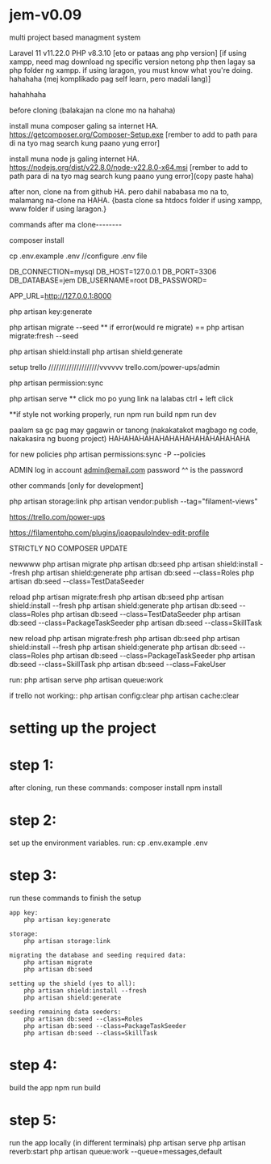 # jem-v0.09
 
 multi project based managment system

Laravel 11 v11.22.0
PHP v8.3.10   [eto or pataas ang php version] [if using xampp, need mag download ng specific version netong php then lagay sa php folder ng xampp. if using laragon, you must know what you're doing. hahahaha (mej komplikado pag self learn, pero madali lang)]

hahahhaha

before cloning (balakajan na clone mo na hahaha)

install muna composer galing sa internet HA.
https://getcomposer.org/Composer-Setup.exe
[rember to add to path para di na tyo mag search kung paano yung error]

install muna node js galing internet HA.
https://nodejs.org/dist/v22.8.0/node-v22.8.0-x64.msi
[rember to add to path para di na tyo mag search kung paano yung error](copy paste haha)

after non, clone na from github HA. pero dahil nababasa mo na to, malamang na-clone na HAHA.
{basta clone sa htdocs folder if using xampp, www folder if using laragon.}

commands after ma clone--------

composer install

cp .env.example .env
//configure .env file 

DB_CONNECTION=mysql
DB_HOST=127.0.0.1
DB_PORT=3306
DB_DATABASE=jem
DB_USERNAME=root
DB_PASSWORD=

APP_URL=http://127.0.0.1:8000

php artisan key:generate

php artisan migrate --seed
** if error(would re migrate) == php artisan migrate:fresh --seed




 php artisan shield:install
 php artisan shield:generate



 setup trello
 ////////////////////vvvvvv
 trello.com/power-ups/admin











php artisan permission:sync

php artisan serve
** click mo po yung link na lalabas ctrl + left click

**if style not working properly, run
npm run build
npm run dev

paalam sa gc pag may gagawin or tanong (nakakatakot magbago ng code, nakakasira ng buong project) HAHAHAHAHAHAHAHAHAHAHAHAHAHA


for new policies
php artisan permissions:sync -P --policies


ADMIN log in account
admin@email.com
password
^^ is the password


other commands [only for development]

php artisan storage:link
php artisan vendor:publish --tag="filament-views"

https://trello.com/power-ups

https://filamentphp.com/plugins/joaopaulolndev-edit-profile


STRICTLY NO COMPOSER UPDATE


newwww
php artisan migrate
php artisan db:seed
php artisan shield:install --fresh
php artisan shield:generate
php artisan db:seed --class=Roles
php artisan db:seed --class=TestDataSeeder

reload
php artisan migrate:fresh
php artisan db:seed
php artisan shield:install --fresh
php artisan shield:generate
php artisan db:seed --class=Roles
php artisan db:seed --class=TestDataSeeder
php artisan db:seed --class=PackageTaskSeeder
php artisan db:seed --class=SkillTask

new reload
    php artisan migrate:fresh
    php artisan db:seed
    php artisan shield:install --fresh
    php artisan shield:generate
    php artisan db:seed --class=Roles
    php artisan db:seed --class=PackageTaskSeeder
    php artisan db:seed --class=SkillTask
    php artisan db:seed --class=FakeUser


run:
    php artisan serve
    php artisan queue:work

if trello not working::
    php artisan config:clear
    php artisan cache:clear




# setting up the project

# step 1:
after cloning, run these commands:
    composer install
    npm install

# step 2:
set up the environment variables. run:
    cp .env.example .env

# step 3:
run these commands to finish the setup

    app key:
        php artisan key:generate

    storage:
        php artisan storage:link

    migrating the database and seeding required data:
        php artisan migrate
        php artisan db:seed
    
    setting up the shield (yes to all):
        php artisan shield:install --fresh
        php artisan shield:generate

    seeding remaining data seeders:
        php artisan db:seed --class=Roles
        php artisan db:seed --class=PackageTaskSeeder
        php artisan db:seed --class=SkillTask

# step 4:
build the app
    npm run build

# step 5:
run the app locally (in different terminals)
    php artisan serve
    php artisan reverb:start
    php artisan queue:work --queue=messages,default